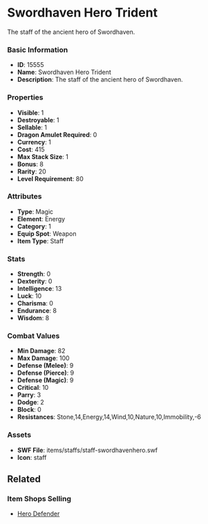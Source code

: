 # Swordhaven Hero Trident

The staff of the ancient hero of Swordhaven.

### Basic Information

- **ID**: 15555
- **Name**: Swordhaven Hero Trident
- **Description**: The staff of the ancient hero of Swordhaven.

### Properties

- **Visible**: 1
- **Destroyable**: 1
- **Sellable**: 1
- **Dragon Amulet Required**: 0
- **Currency**: 1
- **Cost**: 415
- **Max Stack Size**: 1
- **Bonus**: 8
- **Rarity**: 20
- **Level Requirement**: 80

### Attributes

- **Type**: Magic
- **Element**: Energy
- **Category**: 1
- **Equip Spot**: Weapon
- **Item Type**: Staff

### Stats

- **Strength**: 0
- **Dexterity**: 0
- **Intelligence**: 13
- **Luck**: 10
- **Charisma**: 0
- **Endurance**: 8
- **Wisdom**: 8

### Combat Values

- **Min Damage**: 82
- **Max Damage**: 100
- **Defense (Melee)**: 9
- **Defense (Pierce)**: 9
- **Defense (Magic)**: 9
- **Critical**: 10
- **Parry**: 3
- **Dodge**: 2
- **Block**: 0
- **Resistances**: Stone,14,Energy,14,Wind,10,Nature,10,Immobility,-6

### Assets

- **SWF File**: items/staffs/staff-swordhavenhero.swf
- **Icon**: staff

## Related

### Item Shops Selling

- [Hero Defender](../item-shops/492-hero-defender.md)

